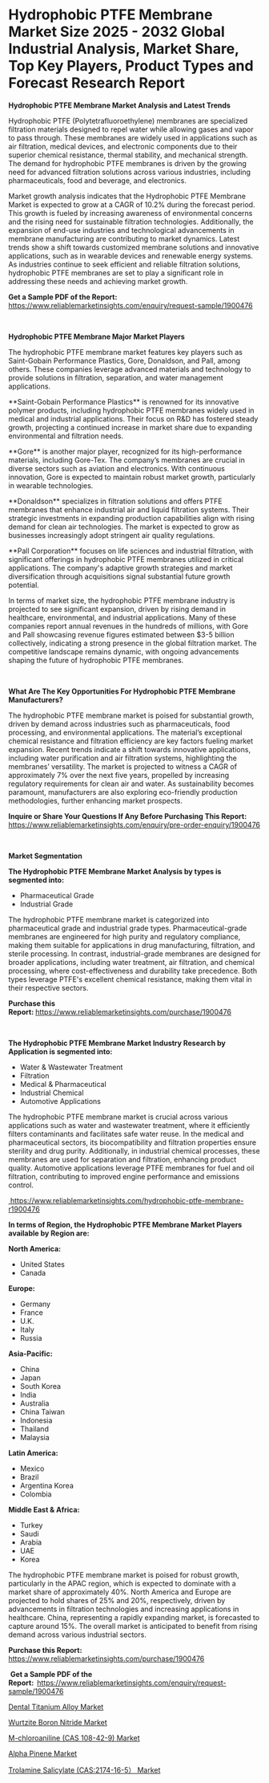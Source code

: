 <p><h1>Hydrophobic PTFE Membrane Market Size 2025 - 2032 Global Industrial Analysis, Market Share, Top Key Players, Product Types and Forecast Research Report</h1></p><p><strong>Hydrophobic PTFE Membrane Market Analysis and Latest Trends</strong></p>
<p><p>Hydrophobic PTFE (Polytetrafluoroethylene) membranes are specialized filtration materials designed to repel water while allowing gases and vapor to pass through. These membranes are widely used in applications such as air filtration, medical devices, and electronic components due to their superior chemical resistance, thermal stability, and mechanical strength. The demand for hydrophobic PTFE membranes is driven by the growing need for advanced filtration solutions across various industries, including pharmaceuticals, food and beverage, and electronics.</p><p>Market growth analysis indicates that the Hydrophobic PTFE Membrane Market is expected to grow at a CAGR of 10.2% during the forecast period. This growth is fueled by increasing awareness of environmental concerns and the rising need for sustainable filtration technologies. Additionally, the expansion of end-use industries and technological advancements in membrane manufacturing are contributing to market dynamics. Latest trends show a shift towards customized membrane solutions and innovative applications, such as in wearable devices and renewable energy systems. As industries continue to seek efficient and reliable filtration solutions, hydrophobic PTFE membranes are set to play a significant role in addressing these needs and achieving market growth.</p></p>
<p><strong>Get a Sample PDF of the Report:&nbsp;</strong> <a href="https://www.reliablemarketinsights.com/enquiry/request-sample/1900476?utm_campaign=1512&utm_medium=2&utm_source=Github&utm_content=ia&utm_term=30012025&utm_id=hydrophobic-ptfe-membrane">https://www.reliablemarketinsights.com/enquiry/request-sample/1900476</a></p>
<p>&nbsp;</p>
<p><strong>Hydrophobic PTFE Membrane Major Market Players</strong></p>
<p><p>The hydrophobic PTFE membrane market features key players such as Saint-Gobain Performance Plastics, Gore, Donaldson, and Pall, among others. These companies leverage advanced materials and technology to provide solutions in filtration, separation, and water management applications.</p><p>**Saint-Gobain Performance Plastics** is renowned for its innovative polymer products, including hydrophobic PTFE membranes widely used in medical and industrial applications. Their focus on R&D has fostered steady growth, projecting a continued increase in market share due to expanding environmental and filtration needs.</p><p>**Gore** is another major player, recognized for its high-performance materials, including Gore-Tex. The company’s membranes are crucial in diverse sectors such as aviation and electronics. With continuous innovation, Gore is expected to maintain robust market growth, particularly in wearable technologies.</p><p>**Donaldson** specializes in filtration solutions and offers PTFE membranes that enhance industrial air and liquid filtration systems. Their strategic investments in expanding production capabilities align with rising demand for clean air technologies. The market is expected to grow as businesses increasingly adopt stringent air quality regulations.</p><p>**Pall Corporation** focuses on life sciences and industrial filtration, with significant offerings in hydrophobic PTFE membranes utilized in critical applications. The company's adaptive growth strategies and market diversification through acquisitions signal substantial future growth potential.</p><p>In terms of market size, the hydrophobic PTFE membrane industry is projected to see significant expansion, driven by rising demand in healthcare, environmental, and industrial applications. Many of these companies report annual revenues in the hundreds of millions, with Gore and Pall showcasing revenue figures estimated between $3-5 billion collectively, indicating a strong presence in the global filtration market. The competitive landscape remains dynamic, with ongoing advancements shaping the future of hydrophobic PTFE membranes.</p></p>
<p>&nbsp;</p>
<p><strong>What Are The Key Opportunities For Hydrophobic PTFE Membrane Manufacturers?</strong></p>
<p><p>The hydrophobic PTFE membrane market is poised for substantial growth, driven by demand across industries such as pharmaceuticals, food processing, and environmental applications. The material’s exceptional chemical resistance and filtration efficiency are key factors fueling market expansion. Recent trends indicate a shift towards innovative applications, including water purification and air filtration systems, highlighting the membranes’ versatility. The market is projected to witness a CAGR of approximately 7% over the next five years, propelled by increasing regulatory requirements for clean air and water. As sustainability becomes paramount, manufacturers are also exploring eco-friendly production methodologies, further enhancing market prospects.</p></p>
<p><strong>Inquire or Share Your Questions If Any Before Purchasing This Report:</strong> <a href="https://www.reliablemarketinsights.com/enquiry/pre-order-enquiry/1900476?utm_campaign=1512&utm_medium=2&utm_source=Github&utm_content=ia&utm_term=30012025&utm_id=hydrophobic-ptfe-membrane">https://www.reliablemarketinsights.com/enquiry/pre-order-enquiry/1900476</a></p>
<p>&nbsp;</p>
<p><strong>Market Segmentation</strong></p>
<p><strong>The Hydrophobic PTFE Membrane Market Analysis by types is segmented into:</strong></p>
<p><ul><li>Pharmaceutical Grade</li><li>Industrial Grade</li></ul></p>
<p><p>The hydrophobic PTFE membrane market is categorized into pharmaceutical grade and industrial grade types. Pharmaceutical-grade membranes are engineered for high purity and regulatory compliance, making them suitable for applications in drug manufacturing, filtration, and sterile processing. In contrast, industrial-grade membranes are designed for broader applications, including water treatment, air filtration, and chemical processing, where cost-effectiveness and durability take precedence. Both types leverage PTFE's excellent chemical resistance, making them vital in their respective sectors.</p></p>
<p><strong>Purchase this Report:&nbsp;</strong><a href="https://www.reliablemarketinsights.com/purchase/1900476?utm_campaign=1512&utm_medium=2&utm_source=Github&utm_content=ia&utm_term=30012025&utm_id=hydrophobic-ptfe-membrane">https://www.reliablemarketinsights.com/purchase/1900476</a></p>
<p>&nbsp;</p>
<p><strong>The Hydrophobic PTFE Membrane Market Industry Research by Application is segmented into:</strong></p>
<p><ul><li>Water & Wastewater Treatment</li><li>Filtration</li><li>Medical & Pharmaceutical</li><li>Industrial Chemical</li><li>Automotive Applications</li></ul></p>
<p><p>The hydrophobic PTFE membrane market is crucial across various applications such as water and wastewater treatment, where it efficiently filters contaminants and facilitates safe water reuse. In the medical and pharmaceutical sectors, its biocompatibility and filtration properties ensure sterility and drug purity. Additionally, in industrial chemical processes, these membranes are used for separation and filtration, enhancing product quality. Automotive applications leverage PTFE membranes for fuel and oil filtration, contributing to improved engine performance and emissions control.</p></p>
<p><a href="https://www.reliablemarketinsights.com/hydrophobic-ptfe-membrane-r1900476?utm_campaign=1512&utm_medium=2&utm_source=Github&utm_content=ia&utm_term=30012025&utm_id=hydrophobic-ptfe-membrane">&nbsp;https://www.reliablemarketinsights.com/hydrophobic-ptfe-membrane-r1900476</a></p>
<p><strong>In terms of Region, the Hydrophobic PTFE Membrane Market Players available by Region are:</strong></p>
<p>
    <p> <strong> North America: </strong>
        <ul>
            <li>United States</li>
            <li>Canada</li>
        </ul>
        </p> 
    <p> <strong> Europe: </strong>
        <ul>
            <li>Germany</li>
            <li>France</li>
            <li>U.K.</li>
            <li>Italy</li>
            <li>Russia</li>
        </ul>
        </p> 
    <p> <strong> Asia-Pacific: </strong>
        <ul>
            <li>China</li>
            <li>Japan</li>
            <li>South Korea</li>
            <li>India</li>
            <li>Australia</li>
            <li>China Taiwan</li>
            <li>Indonesia</li>
            <li>Thailand</li>
            <li>Malaysia</li>
        </ul>
        </p> 
    <p> <strong> Latin America: </strong>
        <ul>
            <li>Mexico</li>
            <li>Brazil</li>
            <li>Argentina Korea</li>
            <li>Colombia</li>
        </ul>
        </p> 
    <p> <strong> Middle East & Africa: </strong>
        <ul>
            <li>Turkey</li>
            <li>Saudi</li>
            <li>Arabia</li>
            <li>UAE</li>
            <li>Korea</li>
        </ul>
    </p>
    </p>
<p><p>The hydrophobic PTFE membrane market is poised for robust growth, particularly in the APAC region, which is expected to dominate with a market share of approximately 40%. North America and Europe are projected to hold shares of 25% and 20%, respectively, driven by advancements in filtration technologies and increasing applications in healthcare. China, representing a rapidly expanding market, is forecasted to capture around 15%. The overall market is anticipated to benefit from rising demand across various industrial sectors.</p></p>
<p><strong>Purchase this Report: </strong><a href="https://www.reliablemarketinsights.com/purchase/1900476?utm_campaign=1512&utm_medium=2&utm_source=Github&utm_content=ia&utm_term=30012025&utm_id=hydrophobic-ptfe-membrane">https://www.reliablemarketinsights.com/purchase/1900476</a></p>
<p>&nbsp;<strong>Get a Sample PDF of the Report:&nbsp;&nbsp;</strong><a href="https://www.reliablemarketinsights.com/enquiry/request-sample/1900476?utm_campaign=1512&utm_medium=2&utm_source=Github&utm_content=ia&utm_term=30012025&utm_id=hydrophobic-ptfe-membrane">https://www.reliablemarketinsights.com/enquiry/request-sample/1900476</a></p>
<p><strong></strong></p>
<p><p><a href="https://www.linkedin.com/pulse/evaluating-dental-titanium-alloy-market-2025-2032-9phac?utm_campaign=1512&utm_medium=2&utm_source=Github&utm_content=ia&utm_term=30012025&utm_id=hydrophobic-ptfe-membrane">Dental Titanium Alloy Market</a></p><p><a href="https://github.com/zanoligarav/Market-Research-Report-List-1/blob/main/wurtzite-boron-nitride-market.md?utm_campaign=1512&utm_medium=2&utm_source=Github&utm_content=ia&utm_term=30012025&utm_id=hydrophobic-ptfe-membrane">Wurtzite Boron Nitride Market</a></p><p><a href="https://www.linkedin.com/pulse/global-m-chloroaniline-cas-108-42-9-marketprofits-ht0ec?utm_campaign=1512&utm_medium=2&utm_source=Github&utm_content=ia&utm_term=30012025&utm_id=hydrophobic-ptfe-membrane">M-chloroaniline (CAS 108-42-9) Market</a></p><p><a href="https://github.com/qetelosooya/Market-Research-Report-List-1/blob/main/alpha-pinene-market.md?utm_campaign=1512&utm_medium=2&utm_source=Github&utm_content=ia&utm_term=30012025&utm_id=hydrophobic-ptfe-membrane">Alpha Pinene Market</a></p><p><a href="https://www.linkedin.com/pulse/trolamine-salicylate-cas2174-16-5-market-overview-size-valuation-clg3e?utm_campaign=1512&utm_medium=2&utm_source=Github&utm_content=ia&utm_term=30012025&utm_id=hydrophobic-ptfe-membrane">Trolamine Salicylate (CAS:2174-16-5） Market</a></p></p>